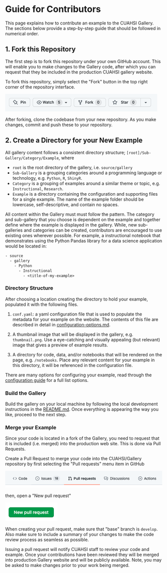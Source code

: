 # Guide for Contributors

This page explains how to contribute an example to the CUAHSI Gallery. The
sections below provide a step-by-step guide that should be followed in
numerical order.

## 1. Fork this Repository

The first step is to fork this repository under your own GitHub account. This
will enable you to make changes to the Gallery code, after which you can
request that they be included in the production CUAHSI gallery website.

To fork this repository, simply select the "Fork" button in the top right
corner of the repository interface.

![GitHub Fork](img/fork.png)

After forking, clone the codebase from your new repository. As you make
changes, commit and push these to your repository.

## 2. Create a Directory for your New Example

All gallery content follows a consistent directory structure;
`[root]/Sub-Gallery/Category/Example`, where

- `root` is the root directory of the gallery, i.e. `source/gallery`
- `Sub-Gallery` is a grouping categories around a programming language or
  technology, e.g. `Python`, `R`, `ShinyR`.
- `Category` is a grouping of examples around a similar theme or topic, e.g.
  `Instructional`, `Research`.
- `Example` is a directory containing the configuration and supporting files
  for a single example. The name of the example folder should be lowercase,
  self-descriptive, and contain no spaces.

All content within the Gallery must must follow the pattern. The category and
sub-gallery that you choose is dependent on the example and together define
where the example is displayed in the gallery. While, new sub-galleries and
categories can be created, contributors are encouraged to use existing ones
wherever possible. For example, a instructional notebook that demonstrates
using the Python Pandas library for a data science application would be located
in:

``` text
- source
  - gallery
    - Python
      - Instructional
        - <title-of-my-example>
```

### Directory Structure

After choosing a location creating the directory to hold your example,
populated it with the following files.

1. `conf.yaml`: a yaml configuration file that is used to populate the metadata
   for your example on the website. The contents of this file are described in
   detail in [configuration-options.md](./configuration-options.md).

2. A thumbnail image that will be displayed in the gallery, e.g.
   `thumbnail.png`. Use a eye-catching and visually appealing (but relevant)
   image that gives a preview of example results.

3. A directory for code, data, and/or notebooks that will be rendered on the
   page, e.g. `/notebooks`. Place any relevant content for your example in this
   directory, it will be referenced in the configuration file.

There are many options for configuring your example, read through the
[configuration guide](configuration-options.md) for a full list options.

### Build the Gallery

Build the gallery on your local machine by following the local development
instructions in the [README.md](../README.md). Once everything is appearing
the way you like, proceed to the next step.

### Merge your Example

Since your code is located in a fork of the Gallery, you need to request that
it is included (i.e. merged) into the production web site. This is done via
Pull Requests.

Create a Pull Request to merge your code into the CUAHSI/Gallery repository by
first selecting the "Pull requests" menu item in GitHub

![PR Menu](img/pull-request.png)

then, open a "New pull request"

![New PR](img/new-pull-request.png)

When creating your pull request, make sure that "base" branch is `develop`.
Also make sure to include a summary of your changes to make the code review
process as seamless as possible.

Issuing a pull request will notify CUAHSI staff to review your code and
example. Once your contributions have been reviewed they will be merged into
production Gallery website and will be publicly available. Note, you may be
asked to make changes prior to your work being merged.

